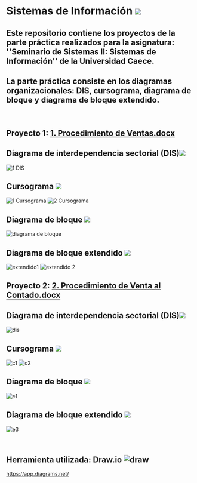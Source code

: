 # Sistemas de Información <img src="https://img.icons8.com/cotton/60/000000/information-pyramid.png"/>

## Este repositorio contiene los proyectos de la parte práctica realizados para la asignatura: ''Seminario de Sistemas II: Sistemas de Información'' de la Universidad Caece.
## La parte práctica consiste en los diagramas organizacionales: DIS, cursograma, diagrama de bloque y diagrama de bloque extendido.
‎      ‏‏‎

## Proyecto 1: [1. Procedimiento de Ventas.docx](https://github.com/agustinrp/Sistemas_de_Informacion/files/6837053/1.Procedimiento.de.Ventas.docx)
## Diagrama de interdependencia sectorial (DIS)<img src="https://img.icons8.com/carbon-copy/50/000000/serial-tasks.png"/>
![1 DIS](https://user-images.githubusercontent.com/58674979/126084392-48fe988e-e6de-4ed8-bf18-159225f587ec.png)

## Cursograma <img src="https://img.icons8.com/dusk/40/000000/workflow.png"/>
![1 Cursograma](https://user-images.githubusercontent.com/58674979/126084663-b5e7119e-f2ff-4075-87b8-2d693e3e1dd0.png)
![2 Cursograma](https://user-images.githubusercontent.com/58674979/126084671-71e6bcff-2484-4548-a3a9-0367608f8c5d.png)

## Diagrama de bloque <img src="https://img.icons8.com/dotty/40/000000/activity-feed.png"/>
![diagrama de bloque](https://user-images.githubusercontent.com/58674979/126084980-bbd23274-5dfa-4502-93a0-9a51f05f95a1.png)

## Diagrama de bloque extendido <img src="https://img.icons8.com/dotty/40/000000/activity-grid.png"/>
![extendido1](https://user-images.githubusercontent.com/58674979/126085064-5afb2809-eae9-42c6-8df5-f0e5daece718.png)
![extendido 2](https://user-images.githubusercontent.com/58674979/126085079-450e7de4-3460-42ea-9193-e7851eb411e3.png)
‎      ‏‏‎
‎      ‏‏‎
## Proyecto 2: [2. Procedimiento de Venta al Contado.docx](https://github.com/agustinrp/Sistemas_de_Informacion/files/6837055/2.Procedimiento.de.Venta.al.Contado.docx)
## Diagrama de interdependencia sectorial (DIS)<img src="https://img.icons8.com/carbon-copy/50/000000/serial-tasks.png"/>
![dis](https://user-images.githubusercontent.com/58674979/126085394-c8db9b09-69c9-4cbb-80cb-2ad74278fdf2.png)

## Cursograma <img src="https://img.icons8.com/dusk/40/000000/workflow.png"/>
![c1](https://user-images.githubusercontent.com/58674979/126085442-aacbc7df-eddf-4eab-80f7-63d96f2c99b2.png)
![c2](https://user-images.githubusercontent.com/58674979/126085453-89bfffbb-2351-4073-81b3-5168e41b7caa.png)

## Diagrama de bloque <img src="https://img.icons8.com/dotty/40/000000/activity-feed.png"/>
![e1](https://user-images.githubusercontent.com/58674979/126085459-e9c71b04-ffd3-438d-9ce8-23816f47f808.png)

## Diagrama de bloque extendido <img src="https://img.icons8.com/dotty/40/000000/activity-grid.png"/>
![e3](https://user-images.githubusercontent.com/58674979/126085466-d924ceb4-666e-409b-a6a6-6295a1ed74db.png)


‎      ‏‏‎

## Herramienta utilizada: Draw.io ![draw](https://user-images.githubusercontent.com/58674979/126081442-e83d9ccc-14c9-4ff8-8dc5-9f300be169f0.png)
https://app.diagrams.net/
